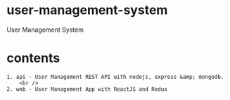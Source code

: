 
# user-management-system

User Management System



 # contents

    1. api - User Management REST API with nodejs, express &amp; mongodb.
        <br />
    2. web - User Management App with ReactJS and Redux